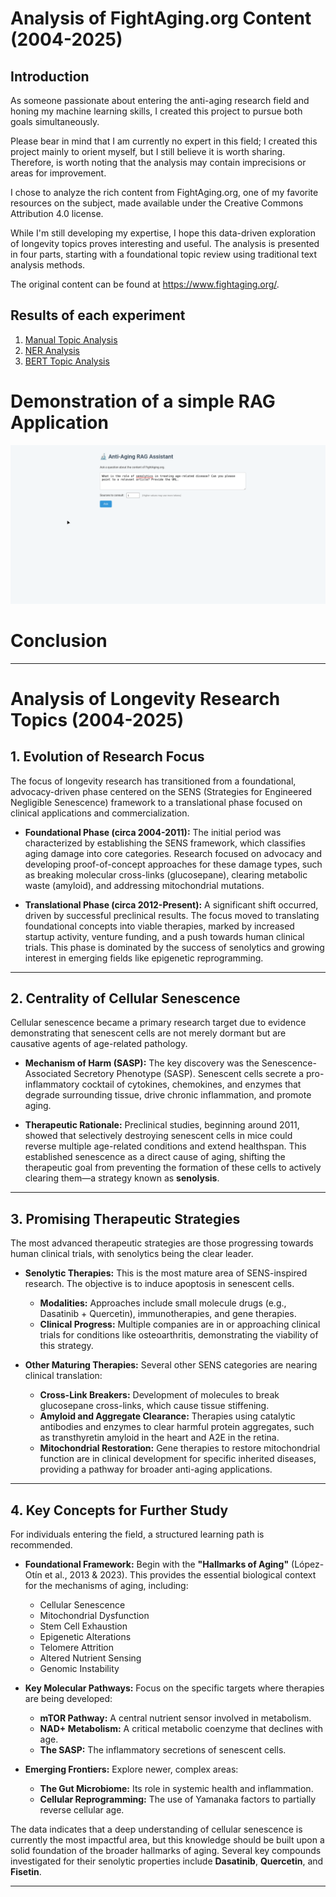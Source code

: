 # Analysis of FightAging.org Content (2004-2025)

## Introduction

As someone passionate about entering the anti-aging research field and honing my machine learning skills, I created this project to pursue both goals simultaneously.

Please bear in mind that I am currently no expert in this field; I created this project mainly to orient myself, but I still believe it is worth sharing. Therefore, is worth noting that the analysis may contain imprecisions or areas for improvement.

I chose to analyze the rich content from FightAging.org, one of my favorite resources on the subject, made available under the Creative Commons Attribution 4.0 license.

While I'm still developing my expertise, I hope this data-driven exploration of longevity topics proves interesting and useful. The analysis is presented in four parts, starting with a foundational topic review using traditional text analysis methods.

The original content can be found at https://www.fightaging.org/.

## Results of each experiment

1. [Manual Topic Analysis](https://github.com/CesarPuentes/FightAgingLiteratureAnalysis/blob/master/Data_Analysis/4.Results_Analysis/1.%20Manual_Topic_Analysis.md)
2. [NER Analysis](https://github.com/CesarPuentes/FightAgingLiteratureAnalysis/blob/master/Data_Analysis/4.Results_Analysis/2.%20NER_Analysis.md)
3. [BERT Topic Analysis](https://github.com/CesarPuentes/FightAgingLiteratureAnalysis/blob/master/Data_Analysis/4.Results_Analysis/3.%20BERT_Topic_Analysis.md)


# Demonstration of a simple RAG Application

![Demonstration of the feature](sample.gif)

# Conclusion

---
# Analysis of Longevity Research Topics (2004-2025)

## 1. Evolution of Research Focus

The focus of longevity research has transitioned from a foundational, advocacy-driven phase centered on the SENS (Strategies for Engineered Negligible Senescence) framework to a translational phase focused on clinical applications and commercialization.

* **Foundational Phase (circa 2004-2011):** The initial period was characterized by establishing the SENS framework, which classifies aging damage into core categories. Research focused on advocacy and developing proof-of-concept approaches for these damage types, such as breaking molecular cross-links (glucosepane), clearing metabolic waste (amyloid), and addressing mitochondrial mutations.

* **Translational Phase (circa 2012-Present):** A significant shift occurred, driven by successful preclinical results. The focus moved to translating foundational concepts into viable therapies, marked by increased startup activity, venture funding, and a push towards human clinical trials. This phase is dominated by the success of senolytics and growing interest in emerging fields like epigenetic reprogramming.

---
## 2. Centrality of Cellular Senescence

Cellular senescence became a primary research target due to evidence demonstrating that senescent cells are not merely dormant but are causative agents of age-related pathology.

* **Mechanism of Harm (SASP):** The key discovery was the Senescence-Associated Secretory Phenotype (SASP). Senescent cells secrete a pro-inflammatory cocktail of cytokines, chemokines, and enzymes that degrade surrounding tissue, drive chronic inflammation, and promote aging.

* **Therapeutic Rationale:** Preclinical studies, beginning around 2011, showed that selectively destroying senescent cells in mice could reverse multiple age-related conditions and extend healthspan. This established senescence as a direct cause of aging, shifting the therapeutic goal from preventing the formation of these cells to actively clearing them—a strategy known as **senolysis**.

---
## 3. Promising Therapeutic Strategies

The most advanced therapeutic strategies are those progressing towards human clinical trials, with senolytics being the clear leader.

* **Senolytic Therapies:** This is the most mature area of SENS-inspired research. The objective is to induce apoptosis in senescent cells.
    * **Modalities:** Approaches include small molecule drugs (e.g., Dasatinib + Quercetin), immunotherapies, and gene therapies.
    * **Clinical Progress:** Multiple companies are in or approaching clinical trials for conditions like osteoarthritis, demonstrating the viability of this strategy.

* **Other Maturing Therapies:** Several other SENS categories are nearing clinical translation:
    * **Cross-Link Breakers:** Development of molecules to break glucosepane cross-links, which cause tissue stiffening.
    * **Amyloid and Aggregate Clearance:** Therapies using catalytic antibodies and enzymes to clear harmful protein aggregates, such as transthyretin amyloid in the heart and A2E in the retina.
    * **Mitochondrial Restoration:** Gene therapies to restore mitochondrial function are in clinical development for specific inherited diseases, providing a pathway for broader anti-aging applications.

---
## 4. Key Concepts for Further Study

For individuals entering the field, a structured learning path is recommended.

* **Foundational Framework:** Begin with the **"Hallmarks of Aging"** (López-Otín et al., 2013 & 2023). This provides the essential biological context for the mechanisms of aging, including:
    * Cellular Senescence
    * Mitochondrial Dysfunction
    * Stem Cell Exhaustion
    * Epigenetic Alterations
    * Telomere Attrition
    * Altered Nutrient Sensing
    * Genomic Instability

* **Key Molecular Pathways:** Focus on the specific targets where therapies are being developed:
    * **mTOR Pathway:** A central nutrient sensor involved in metabolism.
    * **NAD+ Metabolism:** A critical metabolic coenzyme that declines with age.
    * **The SASP:** The inflammatory secretions of senescent cells.

* **Emerging Frontiers:** Explore newer, complex areas:
    * **The Gut Microbiome:** Its role in systemic health and inflammation.
    * **Cellular Reprogramming:** The use of Yamanaka factors to partially reverse cellular age.

The data indicates that a deep understanding of cellular senescence is currently the most impactful area, but this knowledge should be built upon a solid foundation of the broader hallmarks of aging. Several key compounds investigated for their senolytic properties include **Dasatinib**, **Quercetin**, and **Fisetin**.

---